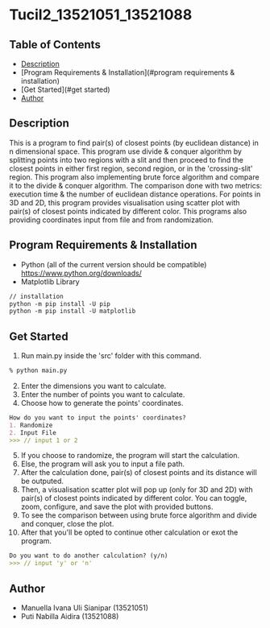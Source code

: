 # Tucil2_13521051_13521088

## Table of Contents

- [Description](#description)
- [Program Requirements & Installation](#program requirements & installation)
- [Get Started](#get started)
- [Author](#author)

## Description
This is a program to find pair(s) of closest points (by euclidean distance) in n dimensional space. This program use divide & conquer algorithm by splitting points into two regions with a slit and then proceed to find the closest points in either first region, second region, or in the 'crossing-slit' region. This program also implementing brute force algorithm and compare it to the divide & conquer algorithm. The comparison done with two metrics: execution time & the number of euclidean distance operations. For points in 3D and 2D, this program provides visualisation using scatter plot with pair(s) of closest points indicated by different color. This programs also providing coordinates input from file and from randomization.

## Program Requirements & Installation
- Python (all of the current version should be compatible)
https://www.python.org/downloads/
- Matplotlib Library
```markdown
// installation 
python -m pip install -U pip
python -m pip install -U matplotlib
```

## Get Started
1. Run main.py inside the 'src' folder with this command.
  ```markdown
  % python main.py
  ```
2. Enter the dimensions you want to calculate.
3. Enter the number of points you want to calculate.
4. Choose how to generate the points' coordinates.
  ```markdown
  How do you want to input the points' coordinates?
  1. Randomize
  2. Input File
  >>> // input 1 or 2
  ```
5. If you choose to randomize, the program will start the calculation.
6. Else, the program will ask you to input a file path.
7. After the calculation done, pair(s) of closest points and its distance will be outputed. 
8. Then, a visualisation scatter plot will pop up (only for 3D and 2D) with pair(s) of closest points indicated by different color. You can toggle, zoom, configure, and save the plot with provided buttons.
9. To see the comparison between using brute force algorithm and divide and conquer, close the plot.
10. After that you'll be opted to continue other calculation or exot the program.
  ```markdown
  Do you want to do another calculation? (y/n)
  >>> // input 'y' or 'n'
  ```
  
## Author
- Manuella Ivana Uli Sianipar (13521051)
- Puti Nabilla Aidira (13521088)
